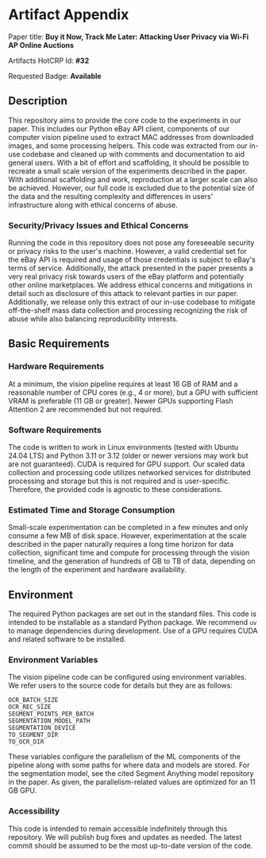# Artifact Appendix

Paper title: **Buy it Now, Track Me Later: Attacking User Privacy via Wi-Fi AP Online Auctions**

Artifacts HotCRP Id: **#32**

Requested Badge: **Available**

## Description
This repository aims to provide the core code to the experiments in our paper. This includes our Python eBay API
client, components of our computer vision pipeline used to extract MAC addresses from downloaded images,
and some processing helpers. This code was extracted from our in-use codebase and cleaned up with comments and documentation
to aid general users. With a bit of effort and scaffolding, it should be possible to recreate
a small scale version of the experiments described in the paper. With additional scaffolding and work,
reproduction at a larger scale can also be achieved. However, our full code is excluded due
to the potential size of the data and the resulting complexity and differences in users' infrastructure along
with ethical concerns of abuse.


### Security/Privacy Issues and Ethical Concerns
Running the code in this repository does not pose any foreseeable security or privacy risks to the user's machine.
However, a valid credential set for the eBay API is required and usage of those credentials is subject to eBay's terms
of service. Additionally, the attack presented in the paper presents a very real privacy risk towards users of the eBay
platform and potentially other online marketplaces. We address ethical concerns and mitigations in detail
such as disclosure of this attack to relevant parties in our paper. Additionally, we release only this extract
of our in-use codebase to mitigate off-the-shelf mass data collection and processing recognizing the risk of abuse 
while also balancing reproducibility interests.

## Basic Requirements

### Hardware Requirements
At a minimum, the vision pipeline requires at least 16 GB of RAM and
a reasonable number of CPU cores (e.g., 4 or more), but a GPU with sufficient VRAM is preferable (11 GB or greater).
Newer GPUs supporting Flash Attention 2 are recommended but not required.

### Software Requirements
The code is written to work in Linux environments (tested with Ubuntu 24.04 LTS) and Python 3.11 or 3.12 (older
or newer versions may work but are not guaranteed). CUDA is required for GPU support. Our scaled data collection
and processing code utilizes networked services for distributed processing and storage but this is not required
and is user-specific. Therefore, the provided code is agnostic to these considerations.

### Estimated Time and Storage Consumption
Small-scale experimentation can be completed in a few minutes and only consume a few MB of disk space. However,
experimentation at the scale described in the paper naturally requires a long time horizon for data collection,
significant time and compute for processing through the vision timeline, and the generation of hundreds of GB to
TB of data, depending on the length of the experiment and hardware availability.

## Environment 
The required Python packages are set out in the standard files. This code is intended to be installable as a
standard Python package. We recommend `uv` to manage dependencies during development. Use of a GPU requires
CUDA and related software to be installed. 

### Environment Variables
The vision pipeline code can be configured using environment variables. We refer users to the source code for details
but they are as follows:
```
OCR_BATCH_SIZE
OCR_REC_SIZE
SEGMENT_POINTS_PER_BATCH
SEGMENTATION_MODEL_PATH
SEGMENTATION_DEVICE
TO_SEGMENT_DIR
TO_OCR_DIR
```
These variables configure the parallelism of the ML components of the pipeline along with some paths for where data and
models are stored. For the segmentation model, see the cited Segment Anything model repository in the paper. As given,
the parallelism-related values are optimized for an 11 GB GPU.

### Accessibility
This code is intended to remain accessible indefinitely through this repository. We will publish bug fixes and 
updates as needed. The latest commit should be assumed to be the most up-to-date version of the code.

